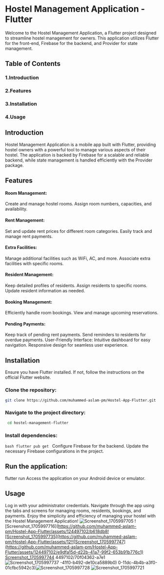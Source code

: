 
# Hostel Management Application - Flutter 
Welcome to the Hostel Management Application, a Flutter project designed to streamline hostel management for owners. This application utilizes Flutter for the front-end, Firebase for the backend, and Provider for state management.
## Table of Contents 
### 1.Introduction 
### 2.Features 
### 3.Installation 
### 4.Usage 
## Introduction 
Hostel Management Application is a mobile app built with Flutter, providing hostel owners with a powerful tool to manage various aspects of their hostel. The application is backed by Firebase for a scalable and reliable backend, while state management is handled efficiently with the Provider package. 
## Features 
#### Room Management: 
Create and manage hostel rooms. Assign room numbers, capacities, and availability. 
#### Rent Management: 
Set and update rent prices for different room categories. Easily track and manage rent payments. 
#### Extra Facilities: 
Manage additional facilities such as WiFi, AC, and more. Associate extra facilities with specific rooms. 
#### Resident Management: 
Keep detailed profiles of residents. Assign residents to specific rooms. Update resident information as needed. 
#### Booking Management: 
Efficiently handle room bookings. View and manage upcoming reservations. 
#### Pending Payments:
Keep track of pending rent payments. Send reminders to residents for overdue payments. User-Friendly Interface: Intuitive dashboard for easy navigation. Responsive design for seamless user experience. 
## Installation
Ensure you have Flutter installed. If not, follow the instructions on the official Flutter website. 
### Clone the repository:
```bash
git clone https://github.com/muhammed-aslam-pm/Hostel-App-Flutter.git
```
### Navigate to the project directory:
```bash
 cd hostel-management-flutter
```
### Install dependencies: 
```bash flutter pub get ```
Configure Firebase for the backend. Update the necessary Firebase configurations in the project. 
## Run the application: 
flutter run Access the application on your Android device or emulator. 
## Usage
Log in with your administrator credentials. Navigate through the app using the tabs and screens for managing rooms, residents, bookings, and payments. Enjoy the simplicity and efficiency of managing your hostel with the Hostel Management Application! ![Screenshot_1705997705](https://github.com/muhammed-aslam-pm/Hostel-App-Flutter/assets/124497102/08538fe5-df73-4065-9c18-ffdfe6de40d4) ![Screenshot_1705997716](https://github.com/muhammed-aslam-pm/Hostel-App-Flutter/assets/124497102/b618db8![Screenshot_1705997735](https://github.com/muhammed-aslam-pm/Hostel-App-Flutter/assets/12!![Screenshot_1705997747](https://github.com/muhammed-aslam-pm/Hostel-App-Flutter/assets/124497102/e9dfa15d-d22b-41a7-99f2-653b91b776c1) [Screenshot_1705997744](https://github.com/muhammed-aslam-pm/Hostel-App-Flutter/assets/124497102/3a6dccc1-cd3f-4a47-b804-f7e4c7846cae) 4497102/70f04362-a7e1![Screenshot_1705997737](https://github.com/muhammed-aslam-pm/Hostel-App-Flutter/assets/124497102/bc287ec1-9b7c-4df3-8312-9dec21c28895) -41f0-b492-de10ca5889b0) 0-11dc-4b4b-a3f0-01cfbc5942c3)![Screenshot_1705997728](https://github.com/muhammed-aslam-pm/Hostel-App-Flutter/assets/124497102/264dc9b5-be30-4814-bbf7-bbbfbb38eebe) ![Screenshot_1705997721](https://github.com/muhammed-aslam-pm/Hostel-App-Flutter/assets/124497102/621c0b35-6f55-4160-954f-89b79cd00c79)
